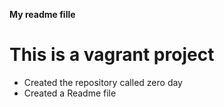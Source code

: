 **My readme fille**
# This is a vagrant project
* Created the repository called zero day
* Created a Readme file

